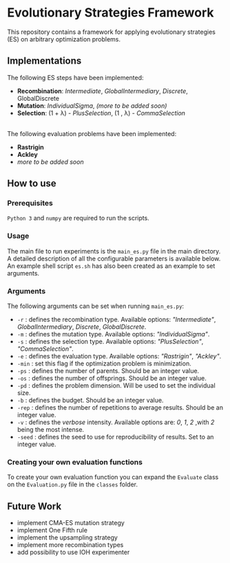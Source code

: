 # Evolutionary Strategies Framework

This repository contains a framework for applying evolutionary strategies (ES) on arbitrary optimization problems.

## Implementations

The following ES steps have been implemented:
 - **Recombination**: *Intermediate*, *GlobalIntermediary*, *Discrete*, GlobalDiscrete
 - **Mutation**: *IndividualSigma*, *(more to be added soon)*
 - **Selection**: (1 + λ) - *PlusSelection*, (1 , λ) - *CommaSelection*
<br/><br/>

The following evaluation problems have been implemented:
 - **Rastrigin**
 - **Ackley**
 - *more to be added soon*


## How to use

### Prerequisites

`Python 3` and `numpy` are required to run the scripts. 

### Usage

The main file to run experiments is the `main_es.py` file in the main directory. A detailed description of all the configurable parameters is available below. An example shell script `es.sh` has also been created as an example to set arguments.

### Arguments

The following arguments can be set when running `main_es.py`:

- `-r` : defines the recombination type. Available options: *"Intermediate"*, *GlobalIntermediary*, *Discrete*, *GlobalDiscrete*.
- `-m` : defines the mutation type. Available options: *"IndividualSigma"*.
- `-s` : defines the selection type. Available options: *"PlusSelection"*, *"CommaSelection"*.
- `-e` : defines the evaluation type. Available options: *"Rastrigin"*, *"Ackley"*.
- `-min` : set this flag if the optimization problem is minimization.
- `-ps` : defines the number of parents. Should be an integer value.
- `-os` : defines the number of offsprings. Should be an integer value.
- `-pd` : defines the problem dimension. Will be used to set the individual size.
- `-b` : defines the budget. Should be an integer value.
- `-rep` : defines the number of repetitions to average results. Should be an integer value.
- `-v` : defines the *verbose* intensity. Available options are: *0*, *1*, *2* ,with *2* being the most intense. 
- `-seed` : defines the seed to use for reproducibility of results. Set to an integer value.


### Creating your own evaluation functions 

To create your own evaluation function you can expand the `Evaluate` class on the `Evaluation.py` file in the `classes` folder. 

## Future Work

- implement CMA-ES mutation strategy
- implement One Fifth rule
- implement the upsampling strategy
- implement more recombination types
- add possibility to use IOH experimenter
